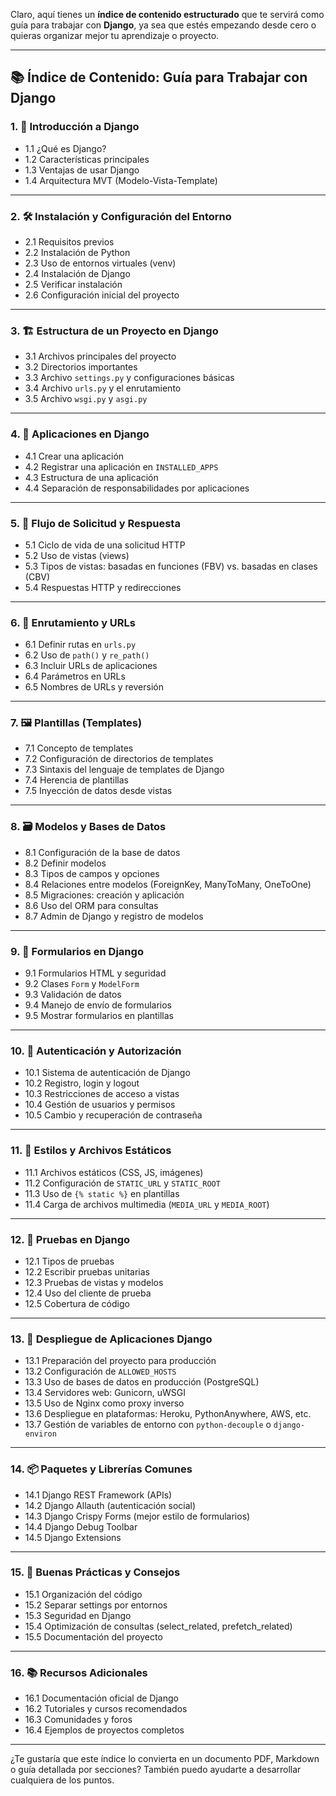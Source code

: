 Claro, aquí tienes un **índice de contenido estructurado** que te servirá como guía para trabajar con **Django**, ya sea que estés empezando desde cero o quieras organizar mejor tu aprendizaje o proyecto.

---

## 📚 Índice de Contenido: Guía para Trabajar con Django

### 1. 📌 Introducción a Django
- 1.1 ¿Qué es Django?
- 1.2 Características principales
- 1.3 Ventajas de usar Django
- 1.4 Arquitectura MVT (Modelo-Vista-Template)

---

### 2. 🛠️ Instalación y Configuración del Entorno
- 2.1 Requisitos previos
- 2.2 Instalación de Python
- 2.3 Uso de entornos virtuales (venv)
- 2.4 Instalación de Django
- 2.5 Verificar instalación
- 2.6 Configuración inicial del proyecto

---

### 3. 🏗️ Estructura de un Proyecto en Django
- 3.1 Archivos principales del proyecto
- 3.2 Directorios importantes
- 3.3 Archivo `settings.py` y configuraciones básicas
- 3.4 Archivo `urls.py` y el enrutamiento
- 3.5 Archivo `wsgi.py` y `asgi.py`

---

### 4. 📁 Aplicaciones en Django
- 4.1 Crear una aplicación
- 4.2 Registrar una aplicación en `INSTALLED_APPS`
- 4.3 Estructura de una aplicación
- 4.4 Separación de responsabilidades por aplicaciones

---

### 5. 🔄 Flujo de Solicitud y Respuesta
- 5.1 Ciclo de vida de una solicitud HTTP
- 5.2 Uso de vistas (views)
- 5.3 Tipos de vistas: basadas en funciones (FBV) vs. basadas en clases (CBV)
- 5.4 Respuestas HTTP y redirecciones

---

### 6. 🧭 Enrutamiento y URLs
- 6.1 Definir rutas en `urls.py`
- 6.2 Uso de `path()` y `re_path()`
- 6.3 Incluir URLs de aplicaciones
- 6.4 Parámetros en URLs
- 6.5 Nombres de URLs y reversión

---

### 7. 🖼️ Plantillas (Templates)
- 7.1 Concepto de templates
- 7.2 Configuración de directorios de templates
- 7.3 Sintaxis del lenguaje de templates de Django
- 7.4 Herencia de plantillas
- 7.5 Inyección de datos desde vistas

---

### 8. 🗃️ Modelos y Bases de Datos
- 8.1 Configuración de la base de datos
- 8.2 Definir modelos
- 8.3 Tipos de campos y opciones
- 8.4 Relaciones entre modelos (ForeignKey, ManyToMany, OneToOne)
- 8.5 Migraciones: creación y aplicación
- 8.6 Uso del ORM para consultas
- 8.7 Admin de Django y registro de modelos

---

### 9. 📝 Formularios en Django
- 9.1 Formularios HTML y seguridad
- 9.2 Clases `Form` y `ModelForm`
- 9.3 Validación de datos
- 9.4 Manejo de envío de formularios
- 9.5 Mostrar formularios en plantillas

---

### 10. 🔐 Autenticación y Autorización
- 10.1 Sistema de autenticación de Django
- 10.2 Registro, login y logout
- 10.3 Restricciones de acceso a vistas
- 10.4 Gestión de usuarios y permisos
- 10.5 Cambio y recuperación de contraseña

---

### 11. 🎨 Estilos y Archivos Estáticos
- 11.1 Archivos estáticos (CSS, JS, imágenes)
- 11.2 Configuración de `STATIC_URL` y `STATIC_ROOT`
- 11.3 Uso de `{% static %}` en plantillas
- 11.4 Carga de archivos multimedia (`MEDIA_URL` y `MEDIA_ROOT`)

---

### 12. 🧪 Pruebas en Django
- 12.1 Tipos de pruebas
- 12.2 Escribir pruebas unitarias
- 12.3 Pruebas de vistas y modelos
- 12.4 Uso del cliente de prueba
- 12.5 Cobertura de código

---

### 13. 🚀 Despliegue de Aplicaciones Django
- 13.1 Preparación del proyecto para producción
- 13.2 Configuración de `ALLOWED_HOSTS`
- 13.3 Uso de bases de datos en producción (PostgreSQL)
- 13.4 Servidores web: Gunicorn, uWSGI
- 13.5 Uso de Nginx como proxy inverso
- 13.6 Despliegue en plataformas: Heroku, PythonAnywhere, AWS, etc.
- 13.7 Gestión de variables de entorno con `python-decouple` o `django-environ`

---

### 14. 📦 Paquetes y Librerías Comunes
- 14.1 Django REST Framework (APIs)
- 14.2 Django Allauth (autenticación social)
- 14.3 Django Crispy Forms (mejor estilo de formularios)
- 14.4 Django Debug Toolbar
- 14.5 Django Extensions

---

### 15. 🧠 Buenas Prácticas y Consejos
- 15.1 Organización del código
- 15.2 Separar settings por entornos
- 15.3 Seguridad en Django
- 15.4 Optimización de consultas (select_related, prefetch_related)
- 15.5 Documentación del proyecto

---

### 16. 📚 Recursos Adicionales
- 16.1 Documentación oficial de Django
- 16.2 Tutoriales y cursos recomendados
- 16.3 Comunidades y foros
- 16.4 Ejemplos de proyectos completos

---

¿Te gustaría que este índice lo convierta en un documento PDF, Markdown o guía detallada por secciones? También puedo ayudarte a desarrollar cualquiera de los puntos.

